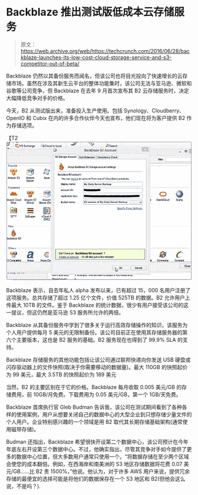 # Backblaze 推出测试版低成本云存储服务 

> 原文：<https://web.archive.org/web/https://techcrunch.com/2016/06/28/backblaze-launches-its-low-cost-cloud-storage-service-and-s3-competitor-out-of-beta/>

Backblaze 仍然以其备份服务而闻名，但该公司也将目光投向了快速增长的云存储市场。虽然在涉及其新生云平台的整体功能集时，该公司无法与亚马逊、微软和谷歌等公司竞争，但 Backblaze 在去年 9 月首次宣布其 B2 云存储服务时，决定大幅降低竞争对手的价格。

今天，B2 从测试版出来，准备投入生产使用。包括 Synology、Cloudberry、OpenIO 和 Cubix 在内的许多合作伙伴今天也宣布，他们现在将为客户提供 B2 作为存储选项。

【T2![b2-partner-cloudberry-bottom](img/45741fb3953a1012a9e8a2a775d1f765.png)

Backblaze 表示，自去年私人 alpha 发布以来，已有超过 15，000 名用户注册了这项服务。总共存储了超过 1.25 亿个文件，价值 525TB 的数据。B2 允许用户上传最大 10TB 的文件。鉴于 Backblaze 的统计数据，很少有用户接受该公司的这一提议，但这仍然是亚马逊 S3 服务所允许的两倍。

Backblaze 从其备份服务中学到了很多关于运行高效存储操作的知识，该服务为个人用户提供每月 5 美元的无限制备份。该公司目前正在使用其存储服务器的第六个主要版本，这也是 B2 服务的基础。B2 服务现在也得到了 99.9% SLA 的支持。

Backblaze 存储服务的其他功能包括让该公司通过联邦快递向你发送 USB 硬盘或闪存驱动器上的文件快照(取决于你需要移动的数据量)。最大 110GB 的快照起价为 99 美元，最大 3.5TB 的快照起价为 189 美元

当然，B2 的主要区别在于它的价格。Backblaze 每月收取 0.005 美元/GB 的存储费用，前 10GB/月免费。下载费用为 0.05 美元/GB，第一个 1GB/天免费。

Backblaze 首席执行官 Gleb Budman 告诉我，该公司在测试期间看到了各种各样的使用案例，用户从想要关闭自己的数据中心的大型企业到只想存储少量文件的个人用户。企业特别感兴趣的一个领域是用 B2 取代其长期存储基础架构(通常使用磁带存储)。

Budman 还指出，Backblaze 希望很快开设第二个数据中心，该公司预计在今年年底左右开设第三个数据中心。不过，他确实指出，尽管其竞争对手如今提供了更多的数据中心位置，但大多数用户通常只使用一个。“将数据存储在至少两个区域会使您的成本翻倍。例如，在西海岸和南美洲的 S3 地区存储数据将花费 0.07 美元/GB……比 B2 贵 1500%，”他说。他认为，对于许多 AWS 用户来说，提供冗余存储的最便宜的选择可能是将他们的数据保存在一个 S3 地区和 B2(但他会这么说，不是吗？).